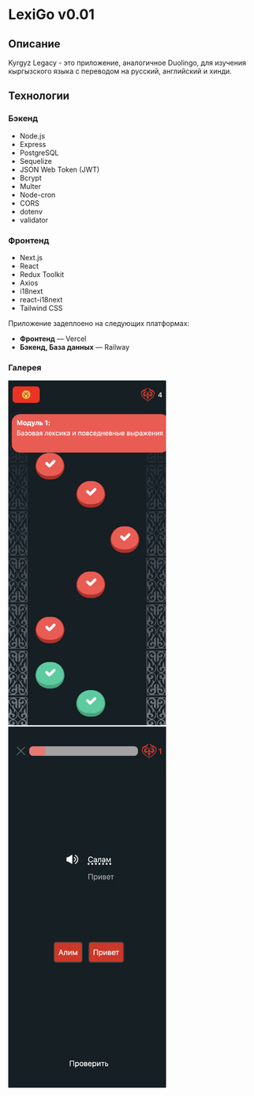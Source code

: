 # LexiGo v0.01

## Описание

Kyrgyz Legacy - это приложение, аналогичное Duolingo, для изучения кыргызского языка с переводом на русский, английский и хинди.

## Технологии

### Бэкенд

- Node.js
- Express
- PostgreSQL
- Sequelize
- JSON Web Token (JWT)
- Bcrypt
- Multer
- Node-cron
- CORS
- dotenv
- validator

### Фронтенд

- Next.js
- React
- Redux Toolkit
- Axios
- i18next
- react-i18next
- Tailwind CSS

Приложение задеплоено на следующих платформах:

- **Фронтенд** — Vercel
- **Бэкенд, База данных** — Railway

### Галерея

<img src="./frontend/public/mainMini.png" width="320"/>
<img src="./frontend/public/levelMini.png" width="320"/>
